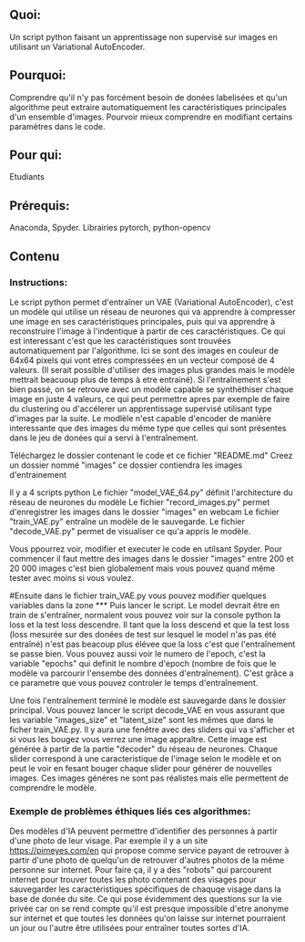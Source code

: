 ## Quoi:
Un script python faisant un apprentissage non supervisé sur images en utilisant un Variational AutoEncoder.

## Pourquoi:
Comprendre qu'il n'y pas forcément besoin de donées labelisées et qu'un algorithme peut extraire automatiquement les caractéristiques principales d'un ensemble d'images.
Pourvoir mieux comprendre en modifiant certains paramètres dans le code. 

## Pour qui:
Etudiants

## Prérequis: 
Anaconda, Spyder. Librairies pytorch, python-opencv

## Contenu
### Instructions:
Le script python permet d'entraîner un VAE (Variational AutoEncoder), c'est un modèle qui utilise un réseau de neurones qui va apprendre à compresser une image en ses caractéristiques principales, puis qui va apprendre à reconstruire l'image à l'indentique à partir de ces caractéristiques. Ce qui est interessant c'est que les caractéristiques sont trouvées automatiquement par l'algorithme. Ici se sont des images en couleur de 64x64 pixels qui vont etres compressées en un vecteur composé de 4 valeurs. (Il serait possible d'utiliser des images plus grandes mais le modèle mettrait beacuoup plus de temps à etre entrainé). Si l'entraînement s'est bien passé, on se retrouve avec un modèle capable se synthéthiser chaque image en juste 4 valeurs, ce qui peut permettre apres par exemple de faire du clustering ou d'accélerer un apprentissage supervisé utilisant type d'images par la suite. Le modlèle n'est capable d'encoder de manière interessante que des images du même type que celles qui sont présentes dans le jeu de donées qui a servi à l'entraînement.  

Téléchargez le dossier contenant le code et ce fichier "README.md"
Creez un dossier nommé "images" ce dossier contiendra les images d'entrainement
  
Il y a 4 scripts python 
Le fichier "model_VAE_64.py" définit l'architecture du réseau de neurones du modèle
Le fichier "record_images.py" permet d'enregistrer les images dans le dossier "images" en webcam
Le fichier "train_VAE.py" entraîne un modèle de le sauvegarde.
Le fichier "decode_VAE.py" permet de visualiser ce qu'a appris le modèle.

Vous ppourrez voir, modifier et executer le code en utilsant Spyder.
Pour commencer il faut mettre des images dans le dossier "images" entre 200 et 20 000 images c'est bien globalement mais vous pouvez quand même tester avec moins si vous voulez.

#Ensuite dans le fichier train_VAE.py vous pouvez modifier quelques variables dans la zone ***
Puis lancer le script. Le model devrait être en train de s'entraîner, normalent vous pouvez voir sur la console python la loss et la test loss descendre. Il tant que la loss descend et que la test loss (loss mesurée sur des donées de test sur lesquel le model n'as pas été entraîné) n'est pas beacoup plus élévee que la loss c'est que l'entraînement se passe bien. Vous pouvez aussi voir le numero de l'epoch, c'est la variable "epochs" qui definit le nombre d'epoch (nombre de fois que le modèle va parcourir l'ensembe des données d'entraînement). C'est grâce a ce parametre que vous pouvez controler le temps d'entraînement.

Une fois l'entraînement terminé le modèle est sauvegarde dans le dossier principal.
Vous pouvez lancer le script decode_VAE en vous assurant que les variable "images_size" et "latent_size" sont les mêmes que dans le ficher train_VAE.py. Il y aura une fenêtre avec des sliders qui va s'afficher et si vous les bougez vous verrez une image appraître. Cette image est générée à partir de la partie "decoder" du réseau de neurones. Chaque slider correspond à une caracteristique de l'image selon le modèle et on peut le voir en fesant bouger chaque slider pour générer de nouvelles images. Ces images généres ne sont pas réalistes mais elle permettent de comprendre le modèle.

### Exemple de problèmes éthiques liés ces algorithmes:
Des modèles d'IA peuvent permettre d'identifier des personnes à partir d'une photo de leur visage. Par exemple il y a un site https://pimeyes.com/en qui propose comme service payant de retrouver à partir d'une photo de quelqu'un de retrouver d'autres photos de la même personne sur internet. Pour faire ça, il y a des "robots" qui parcourent internet pour trouver toutes les photo contenant des visages pour sauvegarder les caractéristiques spécifiques de chaquqe visage dans la base de donée du site.
Ce qui pose évidemment des questions sur la vie privée car on se rend compte qu'il est presque impossible d'etre anonyme sur internet et que toutes les données qu'on laisse sur internet pourraient un jour ou l'autre être utilisées pour entraîner toutes sortes d'IA.

